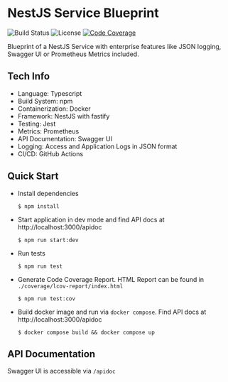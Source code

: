 # NestJS Service Blueprint
![Build Status](https://github.com/tblasche/blueprint-nodejs-nestjs/workflows/Build/badge.svg)
![License](https://img.shields.io/github/license/tblasche/blueprint-nodejs-nestjs)
[![Code Coverage](https://sonarcloud.io/api/project_badges/measure?project=tblasche_blueprint-nodejs-nestjs&metric=coverage)](https://sonarcloud.io/dashboard?id=tblasche_blueprint-nodejs-nestjs)

Blueprint of a NestJS Service with enterprise features like JSON logging, Swagger UI or Prometheus Metrics included.

## Tech Info
* Language: Typescript
* Build System: npm
* Containerization: Docker
* Framework: NestJS with fastify
* Testing: Jest
* Metrics: Prometheus
* API Documentation: Swagger UI
* Logging: Access and Application Logs in JSON format
* CI/CD: GitHub Actions

## Quick Start
* Install dependencies
  ```console
  $ npm install
  ```
* Start application in dev mode and find API docs at http://localhost:3000/apidoc
  ```console
  $ npm run start:dev
  ```
* Run tests
  ```console
  $ npm run test
  ```
* Generate Code Coverage Report. HTML Report can be found in `./coverage/lcov-report/index.html`
  ```console
  $ npm run test:cov
  ```
* Build docker image and run via `docker compose`. Find API docs at http://localhost:3000/apidoc
  ```console
  $ docker compose build && docker compose up
  ```

## API Documentation
Swagger UI is accessible via `/apidoc`
